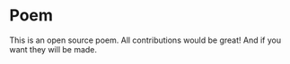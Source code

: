 # Poem
This is an open source poem. All contributions would be great!
And if you want they will be made.

